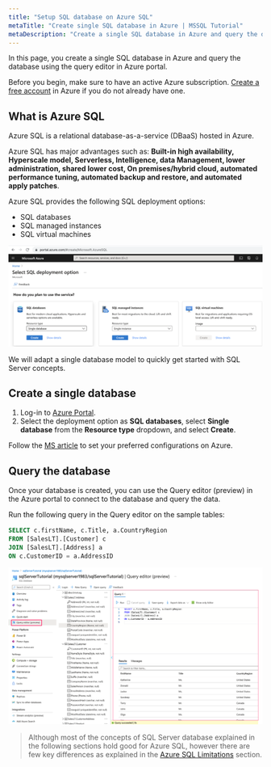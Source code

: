 ```yaml
---
title: "Setup SQL database on Azure SQL"
metaTitle: "Create single SQL database in Azure | MSSQL Tutorial"
metaDescription: "Create a single SQL database in Azure and query the database using Query editor"
---
```


In this page, you create a single SQL database in Azure and query the database using the query editor in Azure portal.

Before you begin, make sure to have an active Azure subscription. [Create a free account](https://azure.microsoft.com/free/) in Azure if you do not already have one.

## What is Azure SQL

Azure SQL is a relational database-as-a-service (DBaaS) hosted in Azure. 

Azure SQL has major advantages such as:
**Built-in high availability, Hyperscale model, Serverless, Intelligence, data Management, lower administration, shared lower cost, On premises/hybrid cloud, automated performance tuning, automated backup and restore, and automated apply patches**.

Azure SQL provides the following SQL deployment options:

* SQL databases
* SQL managed instances
* SQL virtual machines

![SQL deployment options](../../../../../assets/azure/sql-deployments.png)

We will adapt a single database model to quickly get started with SQL Server concepts.

## Create a single database

1. Log-in to [Azure Portal](https://portal.azure.com/#create/Microsoft.AzureSQL).
1. Select the deployment option as **SQL databases**, select **Single database** from the **Resource type** dropdown, and select **Create**.

Follow the [MS article](https://docs.microsoft.com/en-in/azure/azure-sql/database/single-database-create-quickstart?tabs=azure-portal#create-a-single-database) to set your preferred configurations on Azure.

## Query the database

Once your database is created, you can use the Query editor (preview) in the Azure portal to connect to the database and query the data.

Run the following query in the Query editor on the sample tables:

```SQL
SELECT c.firstName, c.Title, a.CountryRegion
FROM [SalesLT].[Customer] c
JOIN [SalesLT].[Address] a
ON c.CustomerID = a.AddressID
```

![Query Editor](../../../../../assets/azure/query-editor.png)

> Although most of the concepts of SQL Server database explained in the following sections hold good for Azure SQL, however there are few key differences as explained in the [Azure SQL Limitations](../../azure-sql-limitations) section.
